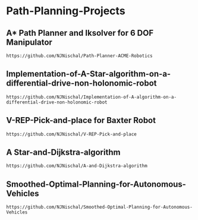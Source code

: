# Path-Planning-Projects

## A* Path Planner and Iksolver for 6 DOF Manipulator
```
https://github.com/NJNischal/Path-Planner-ACME-Robotics
```

## Implementation-of-A-Star-algorithm-on-a-differential-drive-non-holonomic-robot
```
https://github.com/NJNischal/Implementation-of-A-algorithm-on-a-differential-drive-non-holonomic-robot
```

## V-REP-Pick-and-place for Baxter Robot
```
https://github.com/NJNischal/V-REP-Pick-and-place
```

## A Star-and-Dijkstra-algorithm
```
https://github.com/NJNischal/A-and-Dijkstra-algorithm
```

## Smoothed-Optimal-Planning-for-Autonomous-Vehicles
```
https://github.com/NJNischal/Smoothed-Optimal-Planning-for-Autonomous-Vehicles
```
